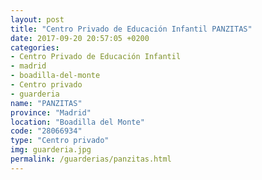 ```yaml
---
layout: post
title: "Centro Privado de Educación Infantil PANZITAS"
date: 2017-09-20 20:57:05 +0200
categories:
- Centro Privado de Educación Infantil
- madrid
- boadilla-del-monte
- Centro privado
- guarderia
name: "PANZITAS"
province: "Madrid"
location: "Boadilla del Monte"
code: "28066934"
type: "Centro privado"
img: guarderia.jpg
permalink: /guarderias/panzitas.html
---
```

